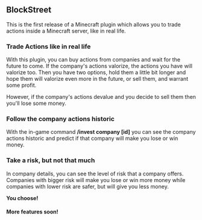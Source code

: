 <h2>BlockStreet</h2>

This is the first release of a Minecraft plugin which allows you to trade actions inside a Minecraft server, like in real life.

<h3>Trade Actions like in real life</h3>

With this plugin, you can buy actions from companies and wait for the future to come. If the company's actions valorize, the actions you have will valorize too. Then you have two options, hold them a little bit longer and hope them will valorize even more in the future, or sell them, and warrant some profit.

However, if the company's actions devalue and you decide to sell them then you'll lose some money. 

<h3>Follow the company actions historic</h3> 

With the in-game command <b>/invest company [id]</b> you can see the company actions historic and predict if that company will make you lose or win money.

<h3>Take a risk, but not that much</h3>

In company details, you can see the level of risk that a company offers. Companies with bigger risk will make you lose or win more money while companies with lower risk are safer, but will give you less money. 

<b>You choose!</b>

<h4>More features soon!</h4> 
